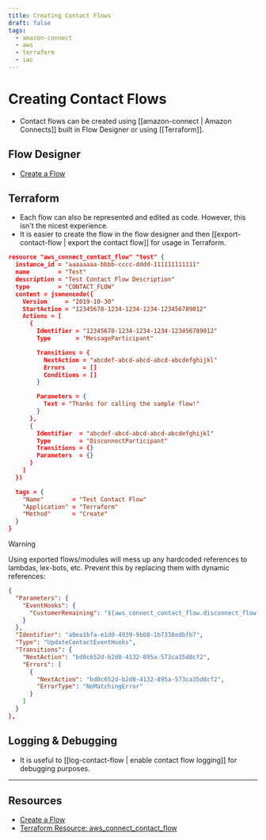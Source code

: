 ```yaml
---
title: Creating Contact Flows
draft: false
tags:
  - amazon-connect
  - aws
  - terraform
  - iac
---
```

# Creating Contact Flows

- Contact flows can be created using [[amazon-connect | Amazon Connects]] built in Flow Designer or using [[Terraform]].

## Flow Designer
- [Create a Flow](https://docs.aws.amazon.com/connect/latest/adminguide/create-contact-flow.html)

## Terraform
- Each flow can also be represented and edited as code. However, this isn't the nicest experience.
- It is easier to create the flow in the flow designer and then [[export-contact-flow | export the contact flow]] for usage in Terraform.
```json
resource "aws_connect_contact_flow" "test" {
  instance_id = "aaaaaaaa-bbbb-cccc-dddd-111111111111"
  name        = "Test"
  description = "Test Contact Flow Description"
  type        = "CONTACT_FLOW"
  content = jsonencode({
    Version     = "2019-10-30"
    StartAction = "12345678-1234-1234-1234-123456789012"
    Actions = [
      {
        Identifier = "12345678-1234-1234-1234-123456789012"
        Type       = "MessageParticipant"

        Transitions = {
          NextAction = "abcdef-abcd-abcd-abcd-abcdefghijkl"
          Errors     = []
          Conditions = []
        }

        Parameters = {
          Text = "Thanks for calling the sample flow!"
        }
      },
      {
        Identifier  = "abcdef-abcd-abcd-abcd-abcdefghijkl"
        Type        = "DisconnectParticipant"
        Transitions = {}
        Parameters  = {}
      }
    ]
  })

  tags = {
    "Name"        = "Test Contact Flow"
    "Application" = "Terraform"
    "Method"      = "Create"
  }
}
```

> [!warning]
> Using exported flows/modules will mess up any hardcoded references to lambdas, lex-bots, etc.
> Prevent this by replacing them with dynamic references:
> ```json
> {
>  "Parameters": {
>    "EventHooks": {
>      "CustomerRemaining": "${aws_connect_contact_flow.disconnect_flow.arn}"
>    }
>  },
>  "Identifier": "a0ea1bfa-e1d0-4939-9b08-1b7338edbfb7",
>  "Type": "UpdateContactEventHooks",
>  "Transitions": {
>    "NextAction": "bd0c652d-b2d0-4132-895a-573ca35d8cf2",
>    "Errors": [
>      {
>        "NextAction": "bd0c652d-b2d0-4132-895a-573ca35d8cf2",
>        "ErrorType": "NoMatchingError"
>      }
>    ]
>  }
>},
> ```

## Logging & Debugging
- It is useful to [[log-contact-flow | enable contact flow logging]] for debugging purposes.

---
## Resources
- [Create a Flow](https://docs.aws.amazon.com/connect/latest/adminguide/connect-contact-flows.html)
- [Terraform Resource: aws_connect_contact_flow](https://registry.terraform.io/providers/hashicorp/aws/latest/docs/resources/connect_contact_flow)